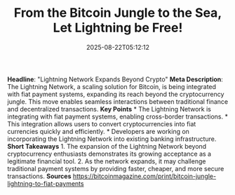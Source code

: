 ﻿---
title: "From the Bitcoin Jungle to the Sea, Let Lightning be Free!"
date: "2025-08-22T05:12:12"
category: "Markets"
summary: ""
slug: "from the bitcoin jungle to the sea let lightning be free"
source_urls:
  - "https://bitcoinmagazine.com/print/bitcoin-jungle-lightning-to-fiat-payments"
seo:
  title: "From the Bitcoin Jungle to the Sea, Let Lightning be Free! | Hash n Hedge"
  description: ""
  keywords: ["news", "markets", "brief"]
---
**Headline**: "Lightning Network Expands Beyond Crypto"  **Meta Description**: The Lightning Network, a scaling solution for Bitcoin, is being integrated with fiat payment systems, expanding its reach beyond the cryptocurrency jungle. This move enables seamless interactions between traditional finance and decentralized transactions.  **Key Points**  * The Lightning Network is integrating with fiat payment systems, enabling cross-border transactions. * This integration allows users to convert cryptocurrencies into fiat currencies quickly and efficiently. * Developers are working on incorporating the Lightning Network into existing banking infrastructure.  **Short Takeaways**  1. The expansion of the Lightning Network beyond cryptocurrency enthusiasts demonstrates its growing acceptance as a legitimate financial tool. 2. As the network expands, it may challenge traditional payment systems by providing faster, cheaper, and more secure transactions.  **Sources** https://bitcoinmagazine.com/print/bitcoin-jungle-lightning-to-fiat-payments 
